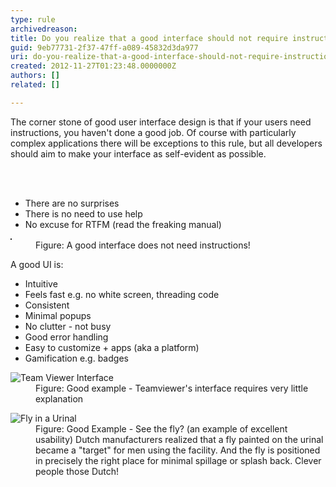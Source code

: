 ```yaml
---
type: rule
archivedreason: 
title: Do you realize that a good interface should not require instructions?
guid: 9eb77731-2f37-47ff-a089-45832d3da977
uri: do-you-realize-that-a-good-interface-should-not-require-instructions
created: 2012-11-27T01:23:48.0000000Z
authors: []
related: []

---
```



<p>The corner stone of good user interface design is that if your users need instructions, you haven't done a good job. Of course with particularly complex applications there will be exceptions to this rule, but all developers should aim to make your interface as self-evident as possible.</p>
<br><excerpt class='endintro'></excerpt><br>
<ul><li>There are no surprises</li>
<li>There is no need to use help</li>
<li>No excuse for RTFM (read the freaking manual)</li></ul>
<dl class="image"><dt><img border="1" src="http&#58;//www.ssw.com.au/ssw/Standards/Rules/Images/SelfEvident.gif" alt="" /></dt>
<dd>Figure&#58; A good interface does not need instructions!</dd></dl>
<div>A good UI is&#58;</div>
<ul><li>Intuitive</li>
<li>Feels fast e.g. no white screen, threading code</li>
<li>Consistent</li>
<li>Minimal popups</li>
<li>No clutter - not busy </li>
<li>Good error handling</li>
<li>Easy to customize + apps (aka a platform)</li>
<li>Gamification e.g. badges</li></ul>
<dl class="goodImage"><dt><img alt="Team Viewer Interface" src="http&#58;//www.ssw.com.au/ssw/Standards/Rules/Images/GoodUITeamViewer.png" /></dt>
<dd>Figure&#58; Good example - Teamviewer's interface requires very little explanation</dd></dl>
<dl class="goodImage"><dt><img alt="Fly in a Urinal" src="http&#58;//www.ssw.com.au/ssw/Standards/Rules/Images/FlyInUrinal.jpg" /></dt>
<dd>Figure&#58; Good Example - See the fly? (an example of excellent usability) Dutch manufacturers realized that a fly painted on the urinal became a &quot;target&quot; for men using the facility. And the fly is positioned in precisely the right place for minimal spillage or splash back. Clever people those Dutch!</dd></dl>


